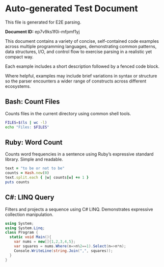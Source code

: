# Auto-generated Test Document

This file is generated for E2E parsing.

**Document ID:** ep7v9ks1f0i-mfpmf1yj

This document contains a variety of concise, self-contained code examples across multiple programming languages, demonstrating common patterns, data structures, I/O, and control flow to exercise parsing in a realistic yet compact way.

Each example includes a short description followed by a fenced code block.

Where helpful, examples may include brief variations in syntax or structure so the parser encounters a wider range of constructs across different ecosystems.

## Bash: Count Files

Counts files in the current directory using common shell tools.

```bash
FILES=$(ls | wc -l)
echo "Files: $FILES"
```


## Ruby: Word Count

Counts word frequencies in a sentence using Ruby’s expressive standard library. Simple and readable.

```ruby
text = "to be or not to be"
counts = Hash.new(0)
text.split.each { |w| counts[w] += 1 }
puts counts
```


## C#: LINQ Query

Filters and projects a sequence using C# LINQ. Demonstrates expressive collection manipulation.

```csharp
using System;
using System.Linq;
class Program {
  static void Main(){
    var nums = new[]{1,2,3,4,5};
    var squares = nums.Where(n=>n%2==1).Select(n=>n*n);
    Console.WriteLine(string.Join(",", squares));
  }
}
```


